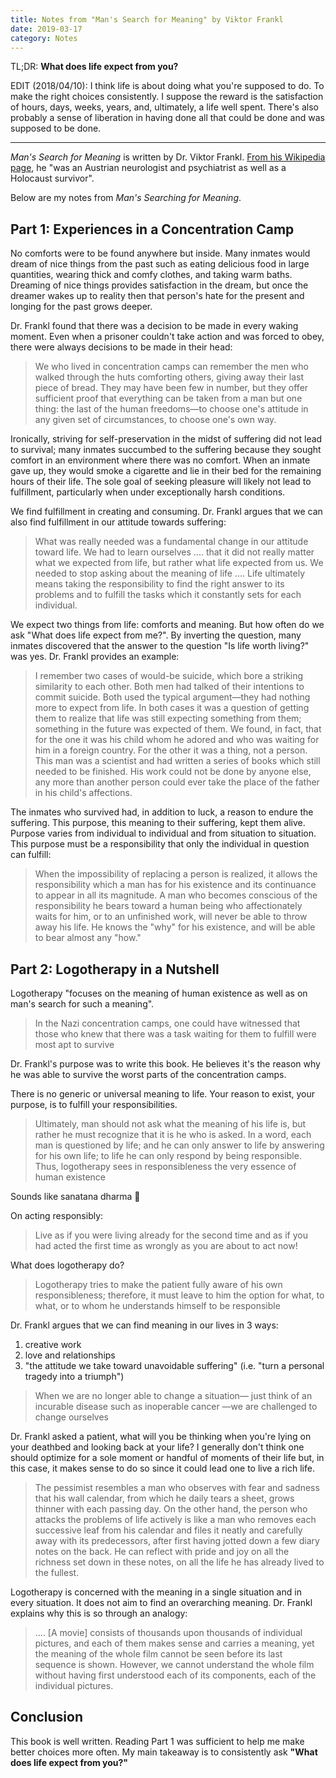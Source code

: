 ```yaml
---
title: Notes from "Man's Search for Meaning" by Viktor Frankl
date: 2019-03-17
category: Notes
---
```


TL;DR: **What does life expect from you?**

EDIT (2018/04/10): I think life is about doing what you're supposed to do. To make the right choices consistently. I suppose the reward is the satisfaction of hours, days, weeks, years, and, ultimately, a life well spent. There's also probably a sense of liberation in having done all that could be done and was supposed to be done.

___

_Man's Search for Meaning_ is written by Dr. Viktor Frankl. [From his Wikipedia page](https://en.wikipedia.org/wiki/Viktor_Frankl), he "was an Austrian neurologist and psychiatrist as well as a Holocaust survivor".

Below are my notes from _Man's Searching for Meaning_. 

## Part 1: Experiences in a Concentration Camp

No comforts were to be found anywhere but inside. Many inmates would dream of nice things from the past such as eating delicious food in large quantities, wearing thick and comfy clothes, and taking warm baths. Dreaming of nice things provides satisfaction in the dream, but once the dreamer wakes up to reality then that person's hate for the present and longing for the past grows deeper. 

Dr. Frankl found that there was a decision to be made in every waking moment. Even when a prisoner couldn't take action and was forced to obey, there were always decisions to be made in their head:

> We who lived in concentration camps can remember the men who walked through the huts comforting others, giving away their last piece of bread. They may have been few in number, but they offer sufficient proof that everything can be taken from a man but one thing: the last of the human freedoms—to choose one's attitude in any given set of circumstances, to choose one's own way.

Ironically, striving for self-preservation in the midst of suffering did not lead to survival; many inmates succumbed to the suffering because they sought comfort in an environment where there was no comfort. When an inmate gave up, they would smoke a cigarette and lie in their bed for the remaining hours of their life. The sole goal of seeking pleasure will likely not lead to fulfillment, particularly when under exceptionally harsh conditions.

We find fulfillment in creating and consuming. Dr. Frankl argues that we can also find fulfillment in our attitude towards suffering:

> What was really needed was a fundamental change in our attitude toward life. We had to learn ourselves .... that it did not really matter what we expected from life, but rather what life expected from us. We needed to stop asking about the meaning of life .... Life ultimately means taking the responsibility to find the right answer to its problems and to fulfill the tasks which it constantly sets for each individual.

We expect two things from life: comforts and meaning. But how often do we ask "What does life expect from me?". By inverting the question, many inmates discovered that the answer to the question "Is life worth living?" was yes. Dr. Frankl provides an example:

> I remember two cases of would-be suicide, which bore a striking similarity to each other. Both men had talked of their intentions to commit suicide. Both used the typical argument—they had nothing more to expect from life. In both cases it was a question of getting them to realize that life was still expecting something from them; something in the future was expected of them. We found, in fact, that for the one it was his child whom he adored and who was waiting for him in a foreign country. For the other it was a thing, not a person. This man was a scientist and had written a series of books which still needed to be finished. His work could not be done by anyone else, any more than another person could ever take the place of the father in his child's affections.

The inmates who survived had, in addition to luck, a reason to endure the suffering. This purpose, this meaning to their suffering, kept them alive. Purpose varies from individual to individual and from situation to situation. This purpose must be a responsibility that only the individual in question can fulfill:

> When the impossibility of replacing a person is realized, it allows the responsibility which a man has for his existence and its continuance to appear in all its magnitude. A man who becomes conscious of the responsibility he bears toward a human being who affectionately waits for him, or to an unfinished work, will never be able to throw away his life. He knows the "why" for his existence, and will be able to bear almost any "how."

## Part 2: Logotherapy in a Nutshell

Logotherapy "focuses on the meaning of human existence as well as on man's search for such a meaning".

> In the Nazi concentration camps, one could have witnessed that those who knew that there was a task waiting for them to fulfill were most apt to survive

Dr. Frankl's purpose was to write this book. He believes it's the reason why he was able to survive the worst parts of the concentration camps. 

There is no generic or universal meaning to life. Your reason to exist, your purpose, is to fulfill your responsibilities.

> Ultimately, man should not ask what the meaning of his life is, but rather he must recognize that it is he who is asked. In a word, each man is questioned by life; and he can only answer to life by answering for his own life; to life he can only respond by being responsible. Thus, logotherapy sees in responsibleness the very essence of human existence

Sounds like sanatana dharma 🤔

On acting responsibly:

> Live as if you were living already for the second time and as if you had acted the first time as wrongly as you are about to act now! 

What does logotherapy do?

> Logotherapy tries to make the patient fully aware of his own responsibleness; therefore, it must leave to him the option for what, to what, or to whom he understands himself to be responsible

Dr. Frankl argues that we can find meaning in our lives in 3 ways:
1. creative work
2. love and relationships
3. "the attitude we take toward unavoidable suffering" (i.e. "turn a personal tragedy into a triumph")

> When we are no longer able to change a situation— just think of an incurable disease such as inoperable cancer —we are challenged to change ourselves

Dr. Frankl asked a patient, what will you be thinking when you're lying on your deathbed and looking back at your life? I generally don't think one should optimize for a sole moment or handful of moments of their life but, in this case, it makes sense to do so since it could lead one to live a rich life.

> The pessimist resembles a man who observes with fear and sad­ness that his wall calendar, from which he daily tears a sheet, grows thinner with each passing day. On the other hand, the person who attacks the problems of life actively is like a man who removes each successive leaf from his calen­dar and files it neatly and carefully away with its predecessors, after first having jotted down a few diary notes on the back. He can reflect with pride and joy on all the richness set down in these notes, on all the life he has already lived to the fullest.

Logotherapy is concerned with the meaning in a single situation and in every situation. It does not aim to find an overarching meaning. Dr. Frankl explains why this is so through an analogy:

> .... [A movie] con­sists of thousands upon thousands of individual pictures, and each of them makes sense and carries a meaning, yet the meaning of the whole film cannot be seen before its last sequence is shown. However, we cannot understand the whole film without having first understood each of its com­ponents, each of the individual pictures.

## Conclusion

This book is well written. Reading Part 1 was sufficient to help me make better choices more often. My main takeaway is to consistently ask **"What does life expect from you?"**
